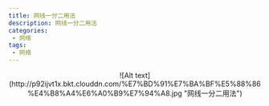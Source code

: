 ```yaml
---
title: 网线一分二用法
description: 网线一分二用法
categories:
 - 网络
tags:
 - 网络
---  
```

<div align=center>![Alt text](http://p92ijvt1x.bkt.clouddn.com/%E7%BD%91%E7%BA%BF%E5%88%86%E4%B8%A4%E6%A0%B9%E7%94%A8.jpg "网线一分二用法")</div>
